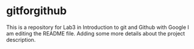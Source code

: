 # gitforgithub
This is a repository for Lab3 in Introduction to git and Github with Google
I am editing the README file. Adding some more details about the project description.
